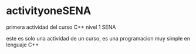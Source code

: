 # activityoneSENA
primera actividad del curso C++ nivel 1 SENA


este es solo una actividad de un curso, es una programacion muy simple en lenguaje C++
